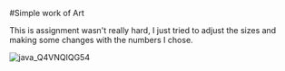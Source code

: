 #Simple work of Art

This is assignment wasn't really hard, I just tried to adjust the sizes and making some changes with the numbers I chose. 


![java_Q4VNQIQG54](https://user-images.githubusercontent.com/71120362/119715717-1c064480-be86-11eb-8059-0ada38528cc4.png)
